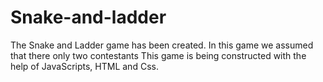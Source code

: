 # Snake-and-ladder
The Snake and Ladder game has been created. In this game we assumed that there only two contestants
This game is being constructed with the help of JavaScripts, HTML and Css.
